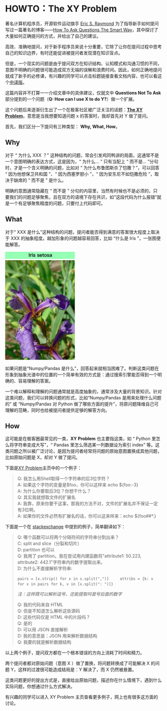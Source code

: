 # HOWTO：The XY Problem

著名计算机程序员，开源软件运动旗手 [Eric S. Raymond](https://en.wikipedia.org/wiki/Eric_S._Raymond) 为了指导新手如何提问写过一篇著名的博客——[How To Ask Questions The Smart Way](how-to-ask-questions.md)，其中探讨了大量如何正确提问的方式，并给出了自己的建议。

高效、准确地提问，对于新手程序员来说十分重要，它除了让你在提问过程中思考自己的知识边界，有时还能促进被提问者发现潜在知识盲点。

但是，一个现实的问题是由于提问双方在知识结构、认知模式和沟通习惯的不同，意图不明确的问题很可能造成双方无端的误解和浪费时间。因此，如何正确地提问就成了新手的必修课，有兴趣的同学可以点击标题链接查看文档内容，也可以看这个[中译版](http://doc.zengrong.net/smart-questions/cn.html)。

这篇内容并不打算一一介绍文章中的具体建议，仅就文中 **Questions Not To Ask**  部分提到的一个问题（**Q: How can I use X to do Y?**）做一个扩展。

这个问题后来逐渐衍生出了一个在极客社区被广泛关注的话题：[**The XY Problem**](http://xyproblem.info/)，意思是当我想要知道问题 x 的答案时，我却首先对 Y 做了提问。

首先，我们区分一下提问有三种类型： **Why, What, How**。

## Why

对于 “ 为什么 XXX ？” 这种结构的问题，常会引发鸡同鸭讲的局面，这通常不是一个意图明确的表达方式，这是因为，“ 为什么... ” 只有当配上 “ 而不是... ”分句时，才是一个含义明确的问题，比如对 “ 为什么布鲁图斯杀了恺撒？”，可以回答 “ 因为他想保卫共和国 ”、“ 因为西塞罗胆小 ”，“ 因为安东尼不如恺撒危险 ”，取决于缺席的 “ 而不是 ” 是什么。

明确的意图通常隐藏在 “ 而不是 ” 分句的内容里，当然有时候也不是必须的，只要我们的问题足够聚焦，且在双方的语境下存在共识，如“这段代码为什么报错”就是一个有足够聚焦精度的问题，只要付上代码即可。

## What

对于“ XXX 是什么”这种结构的问题，提问者能否得到满意的答案很大程度上取决于 XXX 的抽象程度。越加形象的问题越容易回答，比如 “什么是 Iris ”，一张图便能解答。

![](.gitbook/assets/iris.png)

如果问题是“Numpy/Pandas 是什么”，回答起来就相当困难了。判断这类问题在形象到抽象光谱中的位置的一个简单有效的方式是：通过搜索引擎能否得到一个明确的、容易理解的答案。

一个难以解释和理解的问题通常就是高度抽象的，通常涉及大量的背景知识。针对这类问题，我们可以转换问题的形式，比如“Numpy/Pandas 是用来处理什么问题的” 或 “Numpy/Pandas 对 Python 做了哪些方面的提升”，将原问题降维自己可理解的范畴，同时也给被提问者提供足够的解答方向。

## How

这可能是在极客圈最常见的一类，**XY Problem** 也主要指这类，如 “ Python 里怎么将字符串变成大写”，“ Pandas 里怎么筛选某一列数据设为索引 index” 等。这类问题之所以被广泛讨论，是因为提问者经常将问题的原始意图置换成其他问题，比如原始问题是 X，却对 Y 做了提问。

下面是[XY Problem](http://www.xyproblem.info/)主页中的一个例子：

> Q: 我怎么用Shell取得一个字符串的后3位字符？  
> A: 如果这个字符的变量是$foo，你可以这样来 echo ${foo:-3}  
> A: 为什么你要取后3位？你想干什么？  
> Q: 其实我就想取文件的扩展名  
> A: 我靠，原来你要干这事，那我的方法不对，文件的扩展名并不保证一定有3位啊。  
> A: 如果你的文件必然有扩展名的话，你可以这来样来：echo ${foo\#\#\*.}

下面是一个在 [stackexchange](https://meta.stackexchange.com/questions/66377/what-is-the-xy-problem) 中提到的例子，简单翻译如下：

> Q: 哪个函数可以将两个分隔符间的字符串分割出来？  
> C: split and slice（分裂和切片）  
> D: partition 也可以  
> Q: 我用了 partition。我在尝试用内建函数将"attribute1: 50.223, attribute2: 442.1"字符串内的数字提取出来。  
> D: 为什么不直接解析字符串:
>
> `pairs = [x.strip() for x in s.split(",")]    
> attribs = {k: v for x in pairs for k, v in [x.split(": ")]}`
>
> _注：这样既可以解析逗号，还能提取吗冒号后面的数字_
>
> Q: 我的代码来自 HTML  
> Q: 但是不知道怎么解析这些源码  
> D: 这些代码仅是 HTML 中的片段吗？  
> Q: 是的  
> D: 可以用 JSON 直接解析  
> D: 我的意思是：JSON 用来解析数据结构  
> Q: 我要的就是解析数据结构

以上两个例子，提问双方都在一个根本错误的方向上消耗了时间和精力。

两个提问者都对原始问题（意图 X ）做了置换，将问题转换成了可能解决 X 的问题 Y，这样的过渡很可能造成结局是：Y 解决了，而 X 仍然被悬置。

这类问题更好的提出方式是，直接给出原始问题，描述你在什么情境下，遇到什么实际问题，你想通过什么方式解决。

有兴趣的同学可以进入 XY Problem 主页查看更多例子，网上也有很多这方面的讨论。

